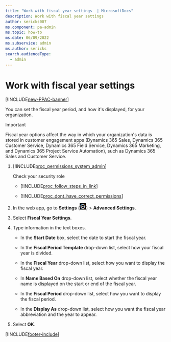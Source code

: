 ```yaml
---
title: "Work with fiscal year settings  | MicrosoftDocs"
description: Work with fiscal year settings
author: sericks007
ms.component: pa-admin
ms.topic: how-to
ms.date: 06/09/2022
ms.subservice: admin
ms.author: sericks
search.audienceType: 
  - admin
---
```

# Work with fiscal year settings

[!INCLUDE[new-PPAC-banner](~/includes/new-PPAC-banner.md)]

<!-- legacy procedure -->

You can set the fiscal year period, and how it's displayed, for your organization.  
  
> [!IMPORTANT]
> Fiscal year options affect the way in which your organization's data is stored in customer engagement apps (Dynamics 365 Sales, Dynamics 365 Customer Service, Dynamics 365 Field Service, Dynamics 365 Marketing, and Dynamics 365 Project Service Automation), such as Dynamics 365 Sales and Customer Service.  
  
1. [!INCLUDE[proc_permissions_system_admin](../includes/proc-permissions-system-admin.md)]  
  
    Check your security role  
  
   - [!INCLUDE[proc_follow_steps_in_link](../includes/proc-follow-steps-in-link.md)]  
  
   - [!INCLUDE[proc_dont_have_correct_permissions](../includes/proc-dont-have-correct-permissions.md)]  
  
2. In the web app, go to **Settings** (![Settings.](media/settings-gear-icon.png "Settings")) > **Advanced Settings**.
  
3. Select **Fiscal Year Settings**.  
  
4. Type information in the text boxes.  
  
   - In the **Start Date** box, select the date to start the fiscal year.  
  
   - In the **Fiscal Period Template** drop-down list, select how your fiscal year is divided.  
  
   - In the **Fiscal Year** drop-down list, select how you want to display the fiscal year.  
  
   - In **Name Based On** drop-down list, select whether the fiscal year name is displayed on the start or end of the fiscal year.  
  
   - In the **Fiscal Period** drop-down list, select how you want to display the fiscal period.  
  
   - In the **Display As** drop-down list, select how you want the fiscal year abbreviation and the year to appear.  
  
5. Select **OK**.  
  



[!INCLUDE[footer-include](../includes/footer-banner.md)]
